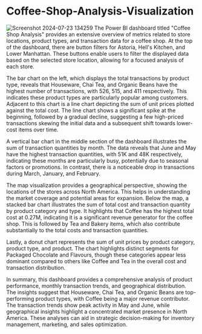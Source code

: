 # Coffee-Shop-Analysis-Visualization
![Screenshot 2024-07-23 134259](https://github.com/user-attachments/assets/b15f0ebe-1dc6-44e5-8413-fa16a96e8355)
The Power BI dashboard titled "Coffee Shop Analysis" provides an extensive overview of metrics related to store locations, product types, and transaction data for a coffee shop. At the top of the dashboard, there are button filters for Astoria, Hell's Kitchen, and Lower Manhattan. These buttons enable users to filter the displayed data based on the selected store location, allowing for a focused analysis of each store.

The bar chart on the left, which displays the total transactions by product type, reveals that Houseware, Chai Tea, and Organic Beans have the highest number of transactions, with 526, 515, and 411 respectively. This indicates these product types are particularly popular among customers. Adjacent to this chart is a line chart depicting the sum of unit prices plotted against the total cost. The line chart shows a significant spike at the beginning, followed by a gradual decline, suggesting a few high-priced transactions skewing the initial data and a subsequent shift towards lower-cost items over time.

A vertical bar chart in the middle section of the dashboard illustrates the sum of transaction quantities by month. The data reveals that June and May have the highest transaction quantities, with 51K and 48K respectively, indicating these months are particularly busy, potentially due to seasonal factors or promotions. In contrast, there is a noticeable drop in transactions during March, January, and February.

The map visualization provides a geographical perspective, showing the locations of the stores across North America. This helps in understanding the market coverage and potential areas for expansion. Below the map, a stacked bar chart illustrates the sum of total cost and transaction quantity by product category and type. It highlights that Coffee has the highest total cost at 0.27M, indicating it is a significant revenue generator for the coffee shop. This is followed by Tea and Bakery items, which also contribute substantially to the total costs and transaction quantities.

Lastly, a donut chart represents the sum of unit prices by product category, product type, and product. The chart highlights distinct segments for Packaged Chocolate and Flavours, though these categories appear less dominant compared to others like Coffee and Tea in the overall cost and transaction distribution.

In summary, this dashboard provides a comprehensive analysis of product performance, monthly transaction trends, and geographical distribution. The insights suggest that Houseware, Chai Tea, and Organic Beans are top-performing product types, with Coffee being a major revenue contributor. The transaction trends show peak activity in May and June, while geographical insights highlight a concentrated market presence in North America. These analyses can aid in strategic decision-making for inventory management, marketing, and sales optimization.
